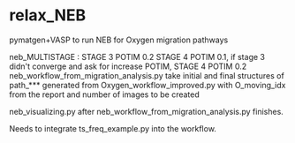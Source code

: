 # relax_NEB
pymatgen+VASP to run NEB for Oxygen migration pathways

neb_MULTISTAGE  : STAGE 3 POTIM 0.2 STAGE 4 POTIM 0.1, if stage 3 didn't converge and ask for increase POTIM, STAGE 4 POTIM 0.2
neb_workflow_from_migration_analysis.py take initial and final structures of path_*** generated from Oxygen_workflow_improved.py with O_moving_idx from the report and number of images to be created

neb_visualizing.py after neb_workflow_from_migration_analysis.py finishes.

Needs to integrate ts_freq_example.py into the workflow.

